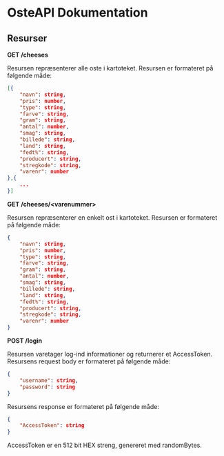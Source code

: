 # OsteAPI Dokumentation

## Resurser

**GET /cheeses**

Resursen repræsenterer alle oste i kartoteket.
Resursen er formateret på følgende måde:

```JSON
[{
    "navn": string,
    "pris": number,
    "type": string,
    "farve": string,
    "gram": string,
    "antal": number,
    "smag": string,
    "billede": string,
    "land": string,
    "fedt%": string,
    "producert": string,
    "stregkode": string,
    "varenr": number
},{
    ...
}]
```

**GET /cheeses/\<varenummer>**

Resursen repræsenterer en enkelt ost i kartoteket.
Resursen er formateret på følgende måde:

```JSON
{
    "navn": string,
    "pris": number,
    "type": string,
    "farve": string,
    "gram": string,
    "antal": number,
    "smag": string,
    "billede": string,
    "land": string,
    "fedt%": string,
    "producert": string,
    "stregkode": string,
    "varenr": number
}
```

**POST /login**

Resursen varetager log-ind informationer og returnerer et AccessToken.
Resursens request body er formateret på følgende måde:

```JSON
{
    "username": string,
    "password": string
}
```

Resursens response er formateret på følgende måde:

```JSON
{
    "AccessToken": string
}
```

AccessToken er en 512 bit HEX streng, genereret med randomBytes.